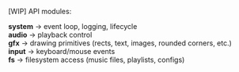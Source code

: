 [WIP] API modules: 

**system** → event loop, logging, lifecycle<br/>
**audio** → playback control<br/>
**gfx** → drawing primitives (rects, text, images, rounded corners, etc.)<br/>
**input** → keyboard/mouse events<br/>
**fs** → filesystem access (music files, playlists, configs)<br/>